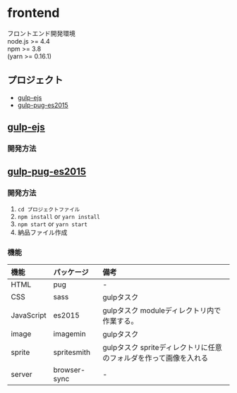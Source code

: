 # frontend
フロントエンド開発環境  
node.js >= 4.4  
npm >= 3.8  
(yarn >= 0.16.1)
## プロジェクト
* [gulp-ejs](#section01)
* [gulp-pug-es2015](#section02)

<a id="section01"></a>
## <a href="#section01">gulp-ejs</a>
### 開発方法


<a id="section02"></a>
## <a href="#section02">gulp-pug-es2015</a>
### 開発方法
1. `cd プロジェクトファイル`
2. `npm install` or `yarn install`
3. `npm start` or `yarn start`
4. 納品ファイル作成  


### 機能
|    機能     |   パッケージ   |     備考     |
|:-----------|:-------------|:------------|
| HTML       | pug          | -            |
| CSS        | sass         | gulpタスク   |
| JavaScript | es2015       | gulpタスク moduleディレクトリ内で作業する。   |
| image      | imagemin     | gulpタスク   |
| sprite     | spritesmith  | gulpタスク spriteディレクトリに任意のフォルダを作って画像を入れる   |
| server     | browser-sync |-          |
